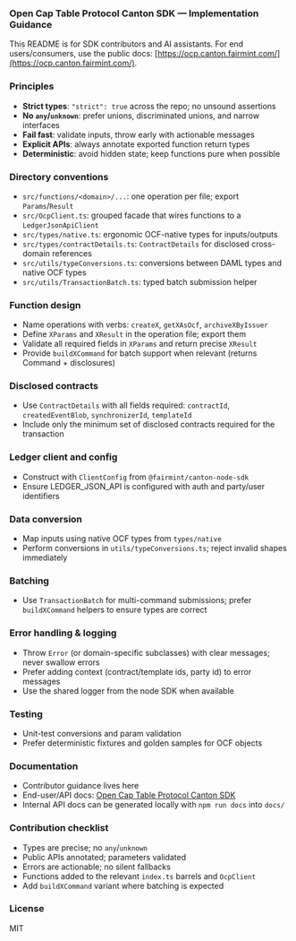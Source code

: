 <!--
Implementation guidance for contributors and AI assistants
- Use strict TypeScript (enable "strict": true)
- Never use `any` or `unknown`; model precise types or augment upstream
- Fail fast on invalid inputs; validate early and throw meaningful errors
- Prefer explicit names and return types in all public APIs
- Keep modules small, pure, and composable; avoid side effects
-->

### Open Cap Table Protocol Canton SDK — Implementation Guidance

This README is for SDK contributors and AI assistants. For end users/consumers, use the public docs: [https://ocp.canton.fairmint.com/](https://ocp.canton.fairmint.com/).

### Principles
- **Strict types**: `"strict": true` across the repo; no unsound assertions
- **No `any`/`unknown`**: prefer unions, discriminated unions, and narrow interfaces
- **Fail fast**: validate inputs, throw early with actionable messages
- **Explicit APIs**: always annotate exported function return types
- **Deterministic**: avoid hidden state; keep functions pure when possible

### Directory conventions
- `src/functions/<domain>/...`: one operation per file; export `Params`/`Result`
- `src/OcpClient.ts`: grouped facade that wires functions to a `LedgerJsonApiClient`
- `src/types/native.ts`: ergonomic OCF-native types for inputs/outputs
- `src/types/contractDetails.ts`: `ContractDetails` for disclosed cross-domain references
- `src/utils/typeConversions.ts`: conversions between DAML types and native OCF types
- `src/utils/TransactionBatch.ts`: typed batch submission helper

### Function design
- Name operations with verbs: `createX`, `getXAsOcf`, `archiveXByIssuer`
- Define `XParams` and `XResult` in the operation file; export them
- Validate all required fields in `XParams` and return precise `XResult`
- Provide `buildXCommand` for batch support when relevant (returns Command + disclosures)

### Disclosed contracts
- Use `ContractDetails` with all fields required: `contractId`, `createdEventBlob`, `synchronizerId`, `templateId`
- Include only the minimum set of disclosed contracts required for the transaction

### Ledger client and config
- Construct with `ClientConfig` from `@fairmint/canton-node-sdk`
- Ensure LEDGER_JSON_API is configured with auth and party/user identifiers

### Data conversion
- Map inputs using native OCF types from `types/native`
- Perform conversions in `utils/typeConversions.ts`; reject invalid shapes immediately

### Batching
- Use `TransactionBatch` for multi-command submissions; prefer `buildXCommand` helpers to ensure types are correct

### Error handling & logging
- Throw `Error` (or domain-specific subclasses) with clear messages; never swallow errors
- Prefer adding context (contract/template ids, party id) to error messages
- Use the shared logger from the node SDK when available

### Testing
- Unit-test conversions and param validation
- Prefer deterministic fixtures and golden samples for OCF objects

### Documentation
- Contributor guidance lives here
- End-user/API docs: [Open Cap Table Protocol Canton SDK](https://ocp.canton.fairmint.com/)
- Internal API docs can be generated locally with `npm run docs` into `docs/`

### Contribution checklist
- Types are precise; no `any`/`unknown`
- Public APIs annotated; parameters validated
- Errors are actionable; no silent fallbacks
- Functions added to the relevant `index.ts` barrels and `OcpClient`
- Add `buildXCommand` variant where batching is expected

### License
MIT


